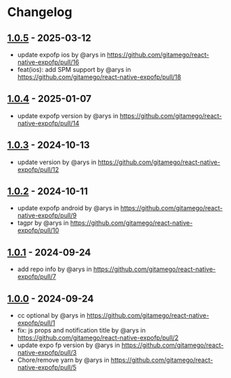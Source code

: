 # Changelog

## [1.0.5](https://github.com/gitamego/react-native-expofp/compare/1.0.4...1.0.5) - 2025-03-12
- update expofp ios by @arys in https://github.com/gitamego/react-native-expofp/pull/16
- feat(ios): add SPM support by @arys in https://github.com/gitamego/react-native-expofp/pull/18

## [1.0.4](https://github.com/gitamego/react-native-expofp/compare/1.0.3...1.0.4) - 2025-01-07
- update expofp version by @arys in https://github.com/gitamego/react-native-expofp/pull/14

## [1.0.3](https://github.com/gitamego/react-native-expofp/compare/1.0.2...1.0.3) - 2024-10-13
- update version by @arys in https://github.com/gitamego/react-native-expofp/pull/12

## [1.0.2](https://github.com/gitamego/react-native-expofp/compare/1.0.1...1.0.2) - 2024-10-11
- update expofp android by @arys in https://github.com/gitamego/react-native-expofp/pull/9
- tagpr by @arys in https://github.com/gitamego/react-native-expofp/pull/10

## [1.0.1](https://github.com/gitamego/react-native-expofp/compare/1.0.0...1.0.1) - 2024-09-24
- add repo info by @arys in https://github.com/gitamego/react-native-expofp/pull/7

## [1.0.0](https://github.com/gitamego/react-native-expofp/commits/1.0.0) - 2024-09-24
- cc optional by @arys in https://github.com/gitamego/react-native-expofp/pull/1
- fix: js props and notification title by @arys in https://github.com/gitamego/react-native-expofp/pull/2
- update expo fp version by @arys in https://github.com/gitamego/react-native-expofp/pull/3
- Chore/remove yarn by @arys in https://github.com/gitamego/react-native-expofp/pull/5
